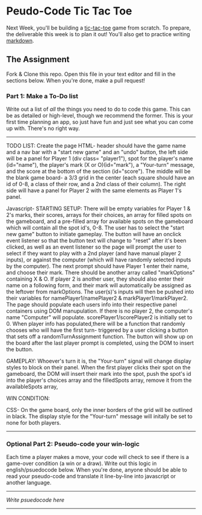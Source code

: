 # Peudo-Code Tic Tac Toe

Next Week, you'll be building a [tic-tac-toe](https://en.wikipedia.org/wiki/Tic-tac-toe) game from scratch. To prepare, the deliverable this week is to plan it out! You'll also get to practice writing [markdown](https://guides.github.com/features/mastering-markdown/).

## The Assignment

Fork & Clone this repo. Open this file in your text editor and fill in the sections below. When you're done, make a pull request!

### Part 1: Make a To-Do list

Write out a list of *all* the things you need to do to code this game. This can be as detailed or high-level, though we recommend the former. This is your first time planning an app, so just have fun and just see what you can come up with. There's no right way.

---

TODO LIST:
Create the page HTML- header should have the game name and a nav bar with a "start new game" and an "undo" button, the left side will be a panel for Player 1 (div class= "player1"), spot for the player's name (id="name"), the player's mark (X or O)(id="mark"), a "Your-turn" message, and the score at the bottom of the section (id="score"). The middle will be the blank game board- a 3/3 grid in the center (each square should have an id of 0-8, a class of their row, and a 2nd class of their column). The right side will have a panel for Player 2 with the same elements as Player 1's panel.

Javascript- 
STARTING SETUP: There will be empty variables for Player 1 & 2's marks, their scores, arrays for their choices, an array for filled spots on the gameboard, and a pre-filled array for available spots on the gameboard which will contain all the spot id's, 0-8. The user has to select the "start new game" button to initiate gameplay. The button will have an onclick event listener so that the button text will change to "reset" after it's been clicked, as well as an event listener so the page will prompt the user to select if they want to play with a 2nd player (and have manual player 2 inputs), or against the computer (which will have randomly selected inputs by the computer). The next prompt should have Player 1 enter their name, and choose their mark. There should be another array called "markOptions" containing X & O. If player 2 is another user, they should also enter their name on a following form, and their mark will automatically be assigned as the leftover from markOptions. The user(s)'s inputs will then be pushed into their variables for namePlayer1/namePlayer2 & markPlayer1/markPlayer2. The page should populate each users info into their respective panel containers using DOM manupulation. If there is no player 2, the computer's name "Computer" will populate. scorePlayer1/scorePlayer2 is initially set to 0. When player info has populated,there will be a function that randomly chooses who will have the first turn- triggered by a user clicking a button that sets off a randomTurnAssignment function. The button will show up on the board after the last player prompt is completed, using the DOM to insert the button. 

GAMEPLAY: Whoever's turn it is, the "Your-turn" signal will change display styles to block on their panel. When the first player clicks their spot on the gameboard, the DOM will insert their mark into the spot, push the spot's id into the player's choices array and the filledSpots array, remove it from the availableSpots array, 

WIN CONDITION:


CSS- On the game board, only the inner borders of the grid will be outlined in black. The display style for the "Your-turn" message will initally be set to none for both players.

---

### Optional Part 2: Pseudo-code your win-logic

Each time a player makes a move, your code will check to see if there is a game-over condition (a win or a draw). Write out this logic in english/psuedocode below. When you're done, anyone should be able to read your pseudo-code and translate it line-by-line into javascript or another language.

---

*Write psuedocode here*

---
